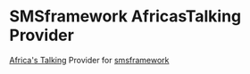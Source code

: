 # SMSframework AfricasTalking Provider

[Africa's Talking] Provider for [smsframework]

[Africa's Talking]: https://africastalking.com/
[smsframework]: https://pypi.python.org/pypi/smsframework/